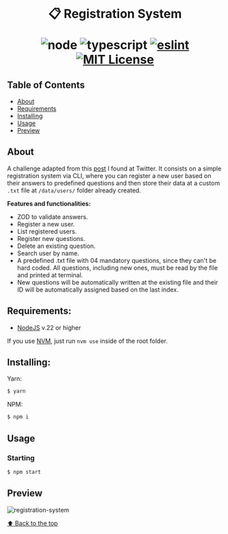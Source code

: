 <h1 align="center"> 📋 Registration System

![node](https://img.shields.io/static/v1?label=node&message=22.14.0&color=2d3748&logo=node.js&style=flat-square)
![typescript](https://img.shields.io/static/v1?label=typescript&message=5.8.2&color=2d3748&logo=typescript&style=flat-square)
[![eslint](https://img.shields.io/badge/eslint-9.22.0-4b32c3?style=flat-square&logo=eslint)](https://eslint.org/)
[![MIT License](https://img.shields.io/badge/license-MIT-green?style=flat-square)](https://github.com/laporeon/registration-system/blob/main/LICENSE.md)

</h1>

## Table of Contents

- [About](#about)
- [Requirements](#requirements)
- [Installing](#installing)
- [Usage](#usage)
- [Preview](#preview)

## About

A challenge adapted from this [post](https://docs.google.com/document/d/1MffuoflNa0xOqfAGNQ-p_iSIy3xbjsb_dpEt8lk_1sc/edit?tab=t.0) I found at Twitter. It consists on a simple registration system via CLI, where you can register a new user based on their answers to predefined questions and then store their data at a custom `.txt` file at `/data/users/` folder already created.

**Features and functionalities:**

- ZOD to validate answers.
- Register a new user.
- List registered users.
- Register new questions.
- Delete an existing question.
- Search user by name.
- A predefined .txt file with 04 mandatory questions, since they can't be hard coded. All questions, including new ones, must be read by the file and printed at terminal.
- New questions will be automatically written at the existing file and their ID will be automatically assigned based on the last index.

## Requirements:

- [NodeJS](https://nodejs.org/en) v.22 or higher

If you use [NVM](https://github.com/nvm-sh/nvm), just run `nvm use` inside of the root folder.

## **Installing:**

Yarn:

```bash
$ yarn
```

NPM:

```bash
$ npm i
```

## Usage

### **Starting**

```bash
$ npm start
```

## Preview

![registration-system](https://github.com/user-attachments/assets/6a396c6b-3468-4dc3-a7c7-b85ea94aa697)

[⬆ Back to the top](#--registration-system)
